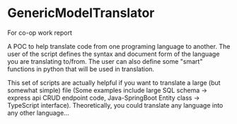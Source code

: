 # GenericModelTranslator
For co-op work report

A POC to help translate code from one programing language to another. The user of the script defines the syntax and document form of the language you are translating to/from. The user can also define some "smart" functions in python that will be used in translation.

This set of scripts are actually helpful if you want to translate a large (but somewhat simple) file (Some examples include large SQL schema -> express api CRUD endpoint code, Java-SpringBoot Entity class -> TypeScript interface). Theoretically, you could translate any language into any other language...
